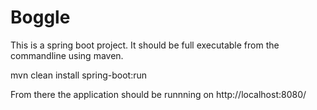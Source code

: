 # Boggle

This is a spring boot project. It should be full executable from the commandline using maven.

mvn clean install spring-boot:run

From there the application should be runnning on http://localhost:8080/
